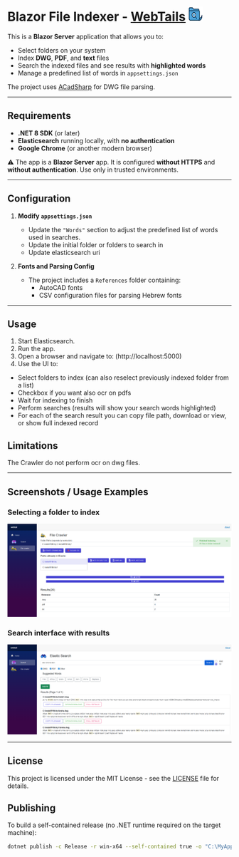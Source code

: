 # Blazor File Indexer -  [WebTails](https://github.com/ostr1969/dwgTextReader/tree/master/src/webtail)  ![icon](https://github.com/ostr1969/dwgTextReader/blob/master/src/webtail/doc/images/Web-Tails32X32.png)

This is a **Blazor Server** application that allows you to:

- Select folders on your system  
- Index **DWG**, **PDF**, and **text** files  
- Search the indexed files and see results with **highlighted words**  
- Manage a predefined list of words in `appsettings.json`  

The project uses [ACadSharp](https://github.com/DomCR/ACadSharp) for DWG file parsing.

---

## Requirements

- **.NET 8 SDK** (or later)  
- **Elasticsearch** running locally, with **no authentication**  
- **Google Chrome** (or another modern browser)  

⚠️ The app is a **Blazor Server** app. It is configured **without HTTPS** and **without authentication**. Use only in trusted environments.

---

## Configuration

1. **Modify `appsettings.json`**  
   - Update the `"Words"` section to adjust the predefined list of words used in searches.
   - Update the initial folder or folders to search in
   - Update elasticsearch uri 

2. **Fonts and Parsing Config**  
   - The project includes a `References` folder containing:  
     - AutoCAD fonts  
     - CSV configuration files for parsing Hebrew fonts  

---

## Usage

1. Start Elasticsearch.  
2. Run the app.  
3. Open a browser and navigate to:  (http://localhost:5000)
4. Use the UI to:  
- Select folders to index  (can also reselect previously indexed folder from a list)
- Checkbox if you want also ocr on pdfs
- Wait for indexing to finish  
- Perform searches (results will show your search words highlighted)
- For each of the search result you can copy file path, download or view, or show full indexed record

## Limitations

The Crawler do not perform ocr on dwg files.

---

## Screenshots / Usage Examples


### Selecting a folder to index
![Folder Selection Screenshot](https://github.com/ostr1969/dwgTextReader/blob/master/src/webtail/doc/images/Index.PNG)


### Search interface with results
![Search Results Screenshot](https://github.com/ostr1969/dwgTextReader/blob/master/src/webtail/doc/images/Search.PNG)



---

## License
This project is licensed under the MIT License - see the [LICENSE](https://github.com/ostr1969/dwgTextReader/blob/master/LICENSE) file for details.

## Publishing

To build a self-contained release (no .NET runtime required on the target machine):

```bash
dotnet publish -c Release -r win-x64 --self-contained true -o "C:\MyApp\Publish"
